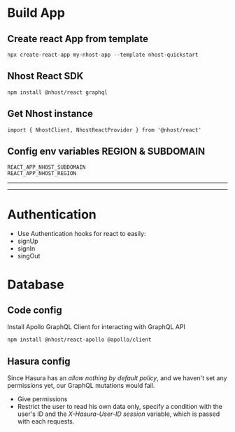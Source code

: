 # Build App
## Create react App from template
```
npx create-react-app my-nhost-app --template nhost-quickstart
```

## Nhost React SDK
```
npm install @nhost/react graphql
```

## Get Nhost instance
```
import { NhostClient, NhostReactProvider } from '@nhost/react'
```

## Config env variables REGION & SUBDOMAIN
```
REACT_APP_NHOST_SUBDOMAIN
REACT_APP_NHOST_REGION
```
----------------------------------------------
----------------------------------------------

# Authentication
- Use Authentication hooks for react to easily:
 - signUp
 - signIn
 - singOut

# Database

## Code config
Install Apollo GraphQL Client for interacting with GraphQL API
```
npm install @nhost/react-apollo @apollo/client
```

## Hasura config
Since Hasura has an *allow nothing by default policy*, and we haven't set any permissions yet, our GraphQL mutations would fail.
- Give permissions
- Restrict the user to read his own data only, specify a condition with the user's ID and the *X-Hasura-User-ID session* variable, which is passed with each requests.